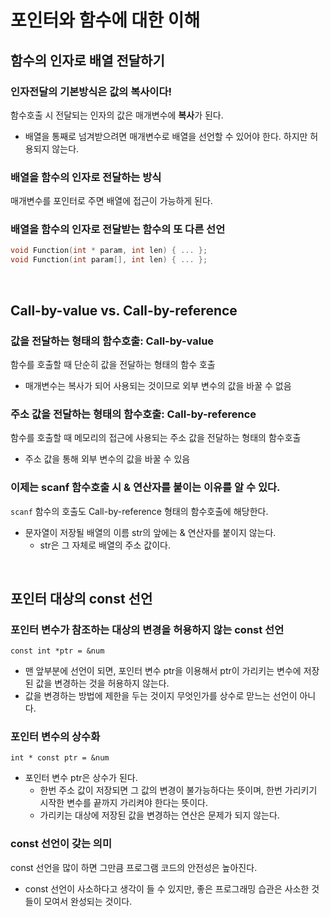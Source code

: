 # 포인터와 함수에 대한 이해

## 함수의 인자로 배열 전달하기

### 인자전달의 기본방식은 값의 복사이다!
함수호출 시 전달되는 인자의 값은 매개변수에 **복사**가 된다.
- 배열을 통째로 넘겨받으려면 매개변수로 배열을 선언할 수 있어야 한다. 하지만 허용되지 않는다.

### 배열을 함수의 인자로 전달하는 방식
매개변수를 포인터로 주면 배열에 접근이 가능하게 된다.

### 배열을 함수의 인자로 전달받는 함수의 또 다른 선언
```c
void Function(int * param, int len) { ... };
void Function(int param[], int len) { ... };
```

</br>

## Call-by-value vs. Call-by-reference

### 값을 전달하는 형태의 함수호출: Call-by-value
함수를 호출할 때 단순히 값을 전달하는 형태의 함수 호출
- 매개변수는 복사가 되어 사용되는 것이므로 외부 변수의 값을 바꿀 수 없음

### 주소 값을 전달하는 형태의 함수호출: Call-by-reference
함수를 호출할 때 메모리의 접근에 사용되는 주소 값을 전달하는 형태의 함수호출
- 주소 값을 통해 외부 변수의 값을 바꿀 수 있음

### 이제는 scanf 함수호출 시 & 연산자를 붙이는 이유를 알 수 있다.
```scanf``` 함수의 호출도 Call-by-reference 형태의 함수호출에 해당한다.
- 문자열이 저장될 배열의 이름 str의 앞에는 & 연산자를 붙이지 않는다.
    - str은 그 자체로 배열의 주소 값이다.

</br>

## 포인터 대상의 const 선언

### 포인터 변수가 참조하는 대상의 변경을 허용하지 않는 const 선언
```const int *ptr = &num```
- 맨 앞부분에 선언이 되면, 포인터 변수 ptr을 이용해서 ptr이 가리키는 변수에 저장된 값을 변경하는 것을 허용하지 않는다.
- 값을 변경하는 방법에 제한을 두는 것이지 무엇인가를 상수로 맏느는 선언이 아니다.

### 포인터 변수의 상수화
```int * const ptr = &num```
- 포인터 변수 ptr은 상수가 된다.
    - 한번 주소 값이 저장되면  그 값의 변경이 불가능하다는 뜻이며, 한번 가리키기 시작한 변수를 끝까지 가리켜야 한다는 뜻이다.
    - 가리키는 대상에 저장된 값을 변경하는 연산은 문제가 되지 않는다.

### const 선언이 갖는 의미
const 선언을 많이 하면 그만큼 프로그램 코드의 안전성은 높아진다.
- const 선언이 사소하다고 생각이 들 수 있지만, 좋은 프로그래밍 습관은 사소한 것들이 모여서 완성되는 것이다.